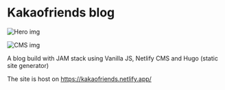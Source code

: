 # Kakaofriends blog

![Hero img](https://i.imgur.com/xqWXcyK.png)

![CMS img](https://i.imgur.com/U6zDLNS.jpeg)

A blog build with JAM stack using Vanilla JS, Netlify CMS and Hugo (static site generator)

The site is host on https://kakaofriends.netlify.app/

